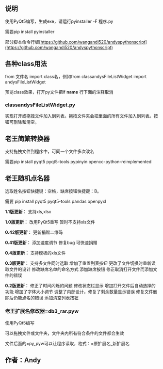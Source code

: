 ## 说明

使用PyQt5编写，生成exe，请运行pyinstaller -F 程序.py

需要pip install pyinstaller

部分脚本命令行版[https://github.com/wangandi520/andyspythonscript](https://github.com/wangandi520/andyspythonscript)

## 各种class用法

from 文件名 import class名，例如from classandysFileListWidget import andysFileListWidget

预览class效果，打开py文件把if __name__ 行下面的注释取消

### classandysFileListWidget.py

实现打开或拖拽文件加入到列表。拖拽文件夹会把里面的所有文件加入到列表。按钮可删除和清空。

## 老王简繁转换器

支持拖拽文件到程序中，可同一个文件多次改名

需要pip install pyqt5 pyqt5-tools pypinyin opencc-python-reimplemented

## 老王随机点名器

选取姓名按钮快捷键：空格，缺席按钮快捷键：B。

需要 pip install pyqt5 pyqt5-tools pandas openpyxl

**1.1版更新：**
支持xls,xlsx

**1.0版更新：**
改用PyQt5重写
暂时不支持xls文件

**0.42版更新：**
更新捐赠二维码

**0.41版更新：**
添加速度调节
修复bug
可快速捐赠

**0.4版更新：**
支持模板的xls文件

**0.3版更新：**
支持多文件同时选取
增加了重置列表按钮
更改了文件切换时重新读取文件的设计
修改缺席名单的命名方式
添加缺席按钮
修正取消打开文件而添加文件的错误

**0.2版更新：**
修正了时间闪烁的问题
修改状态栏显示
增加打开文件后自动选择的功能
增加了字体大小调节
调整了内部设计，修复了剩余数量显示错误
修复文件删除后仍能点名的错误
添加清空列表按钮

### 老王扩展名修改器=db3_rar.pyw

使用PyQt5编写

可以拖拽文件或文件夹，文件夹内所有符合条件的文件都会生效

文件后面的=py_pyw可以让程序读取，格式：=原扩展名_新扩展名

## 作者：Andy

